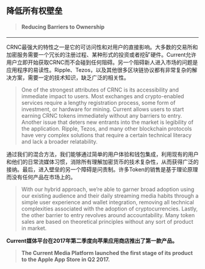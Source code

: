 ## 降低所有权壁垒

> #### Reducing Barriers to Ownership

---

CRNC最强大的特性之一是它的可访问性和对用户的直接影响。大多数的交易所和加密服务需要一个冗长的注册过程、某种形式的投资或者挖矿硬件。Current允许用户立即开始获取CRNC而不会碰到任何阻碍。另一个阻碍新人进入市场的问题是应用程序的易读性。Ripple、Tezos，以及其他很多区块链协议都有非常复杂的解决方案，需要一定的技术知识，缺乏广泛的相关性。

> One of the strongest attributes of CRNC is its accessibility and immediate impact to users. Most exchanges and crypto-enabled services require a lengthy registration process, some form of investment, or hardware for mining. Current allows users to start earning CRNC tokens immediately without any barriers to entry. Another issue that deters new entrants into the market is legibility of the application. Ripple, Tezos, and many other blockchain protocols have very complex solutions that require a certain technical literacy and lack a broader relatability.

通过我们的混合方法，我们能够通过简单的用户体验和钱包集成，利用现有的用户和他们的日常流媒体习惯，消除所有理解加密货币的技术复杂性，从而获得广泛的接纳。最后，进入壁垒的另一个障碍是问责制。许多Token的销售是基于理论原理而没有任何产品在市场上的。

> With our hybrid approach, we’re able to garner broad adoption using our existing audience and their daily streaming media habits through a simple user experience and wallet integration, removing all technical complexities associated with the adoption of cryptocurrencies. Lastly, the other barrier to entry revolves around accountability. Many token sales are based on theoretical principles without any sort of product in market.

**Current媒体平台在2017年第二季度向苹果应用商店推出了第一款产品。**

> **The Current Media Platform launched the first stage of its product to the Apple App Store in Q2 2017.**



